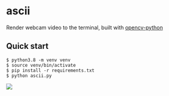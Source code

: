 # ascii

Render webcam video to the terminal, built with [opencv-python](https://pypi.org/project/opencv-python/)

## Quick start

```
$ python3.8 -m venv venv
$ source venv/bin/activate
$ pip install -r requirements.txt
$ python ascii.py
```

![](https://github.com/mackorone/ascii/blob/master/demo.gif)
